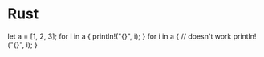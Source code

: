 # Rust

let a = [1, 2, 3];
for i in a {
    println!("{}", i);
}
for i in a {            // doesn't work
    println!("{}", i);
}
